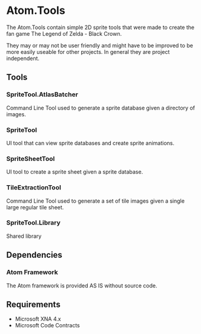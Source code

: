 # Atom.Tools
The Atom.Tools contain simple 2D sprite tools that were made to create the fan game The Legend of Zelda - Black Crown.

They may or may not be user friendly and might have to be improved to be more easily useable for other projects. In general they are project independent.

## Tools
### SpriteTool.AtlasBatcher
Command Line Tool used to generate a sprite database given a directory of images.

### SpriteTool
UI tool that can view sprite databases and create sprite animations.

### SpriteSheetTool
UI tool to create a sprite sheet given a sprite database.

### TileExtractionTool
Command Line Tool used to generate a set of tile images given a single large regular tile sheet.

### SpriteTool.Library
Shared library

## Dependencies
### Atom Framework
The Atom framework is provided AS IS without source code.

## Requirements
* Microsoft XNA 4.x
* Microsoft Code Contracts
